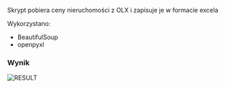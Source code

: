 Skrypt pobiera ceny nieruchomości z OLX i zapisuje je w formacie excela

Wykorzystano:
- BeautifulSoup
- openpyxl

### Wynik
![RESULT](https://iili.io/H6EmQ4.png)
